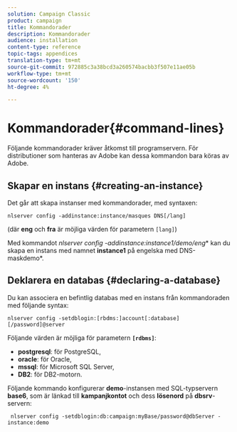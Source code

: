 ```yaml
---
solution: Campaign Classic
product: campaign
title: Kommandorader
description: Kommandorader
audience: installation
content-type: reference
topic-tags: appendices
translation-type: tm+mt
source-git-commit: 972885c3a38bcd3a260574bacbb3f507e11ae05b
workflow-type: tm+mt
source-wordcount: '150'
ht-degree: 4%

---
```



# Kommandorader{#command-lines}

Följande kommandorader kräver åtkomst till programservern. För distributioner som hanteras av Adobe kan dessa kommandon bara köras av Adobe.

## Skapar en instans {#creating-an-instance}

Det går att skapa instanser med kommandorader, med syntaxen:

```
nlserver config -addinstance:instance/masques DNS[/lang]
```

(där **eng** och **fra** är möjliga värden för parametern `[lang]`)

Med kommandot **nlserver config -addinstance:instance1/demo*/eng** kan du skapa en instans med namnet **instance1** på engelska med DNS-maskdemo*.

## Deklarera en databas {#declaring-a-database}

Du kan associera en befintlig databas med en instans från kommandoraden med följande syntax:

```
nlserver config -setdblogin:[rbdms:]account[:database][/password]@server
```

Följande värden är möjliga för parametern **`[rdbms]`**:

* **postgresql**: för PostgreSQL,
* **oracle**: för Oracle,
* **mssql**: för Microsoft SQL Server,
* **DB2**: för DB2-motorn.

Följande kommando konfigurerar **demo**-instansen med SQL-typservern **base6**, som är länkad till **kampanjkontot** och dess **lösenord** på **dbsrv**-servern:

```
 nlserver config -setdblogin:db:campaign:myBase/password@dbServer -instance:demo
```

